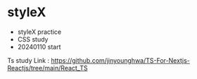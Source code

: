 # styleX
* styleX practice
* CSS study 
* 20240110 start

Ts study Link : https://github.com/jinyounghwa/TS-For-Nextjs-Reactjs/tree/main/React_TS
